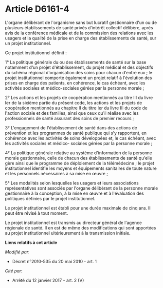 # Article D6161-4

L'organe délibérant de l'organisme sans but lucratif gestionnaire d'un ou de plusieurs établissements de santé privés
d'intérêt collectif délibère, après avis de la conférence médicale et de la commission des relations avec les usagers et la
qualité de la prise en charge des établissements de santé, sur un projet institutionnel. 

Ce projet institutionnel définit : 

1° La politique générale du ou des établissements de santé sur la base notamment d'un projet d'établissement, du projet
médical et des objectifs du schéma régional d'organisation des soins pour chacun d'entre eux ; le projet institutionnel
comporte également un projet relatif à l'évolution des prises en charge des patients, en cohérence, le cas échéant, avec les
activités sociales et médico-sociales gérées par la personne morale ; 

2° Les actions et les projets de coopération mentionnés au titre III du livre Ier de la sixième partie du présent code, les
actions et les projets de coopération mentionnés au chapitre II du titre Ier du livre III du code de l'action sociale et des
familles, ainsi que ceux qu'il réalise avec les professionnels de santé assurant des soins de premier recours ; 

3° L'engagement de l'établissement de santé dans des actions de prévention et les programmes de santé publique qui s'y
rapportent, en cohérence avec les activités de soins développées et, le cas échéant, avec les activités sociales et médico-
sociales gérées par la personne morale ; 

4° La politique générale relative au système d'information de la personne morale gestionnaire, celle de chacun des
établissements de santé qu'elle gère ainsi que le programme de déploiement de la télémédecine ; le projet institutionnel
identifie les moyens et équipements sanitaires de toute nature et les personnels nécessaires à sa mise en œuvre ; 

5° Les modalités selon lesquelles les usagers et leurs associations représentatives sont associés par l'organe délibérant de
la personne morale gestionnaire à la conception, à la mise en œuvre et à l'évaluation des politiques définies par le projet
institutionnel. 

Le projet institutionnel est établi pour une durée maximale de cinq ans. Il peut être révisé à tout moment. 

Le projet institutionnel est transmis au directeur général de l'agence régionale de santé. Il en est de même des
modifications qui sont apportées au projet institutionnel ultérieurement à la transmission initiale.

**Liens relatifs à cet article**

_Modifié par_:

  - Décret n°2010-535 du 20 mai 2010 - art. 1

_Cité par_:

  - Arrêté du 12 janvier 2017 - art. 2 (V)
